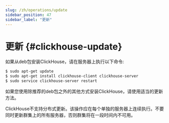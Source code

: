 ```yaml
---
slug: /zh/operations/update
sidebar_position: 47
sidebar_label: "更新"
---
```


# 更新 {#clickhouse-update}

如果从deb包安装ClickHouse，请在服务器上执行以下命令:

``` bash
$ sudo apt-get update
$ sudo apt-get install clickhouse-client clickhouse-server
$ sudo service clickhouse-server restart
```

如果您使用除推荐的deb包之外的其他方式安装ClickHouse，请使用适当的更新方法。

ClickHouse不支持分布式更新。该操作应在每个单独的服务器上连续执行。不要同时更新群集上的所有服务器，否则群集将在一段时间内不可用。
